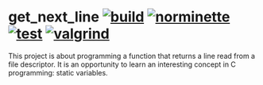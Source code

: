 # get_next_line [![build](https://github.com/gui-guolivei/get_next_line/actions/workflows/build.yml/badge.svg)](https://github.com/gui-guolivei/get_next_line/actions/workflows/build.yml) [![norminette](https://github.com/gui-guolivei/get_next_line/actions/workflows/norminette.yml/badge.svg)](https://github.com/gui-guolivei/get_next_line/actions/workflows/norminette.yml) [![test](https://github.com/gui-guolivei/get_next_line/actions/workflows/test.yml/badge.svg)](https://github.com/gui-guolivei/get_next_line/actions/workflows/test.yml) [![valgrind](https://github.com/gui-guolivei/get_next_line/actions/workflows/memoryleak.yml/badge.svg)](https://github.com/gui-guolivei/get_next_line/actions/workflows/memoryleak.yml)

This project is about programming a function that returns a line read from a file descriptor.
It is an opportunity to learn an interesting concept in C programming: static variables.

